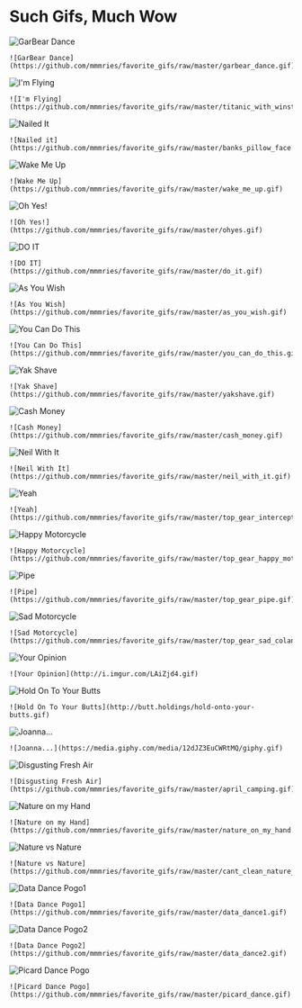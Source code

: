 # Such Gifs, Much Wow

![GarBear Dance](https://github.com/mmmries/favorite_gifs/raw/master/garbear_dance.gif)
```
![GarBear Dance](https://github.com/mmmries/favorite_gifs/raw/master/garbear_dance.gif)
```

![I'm Flying](https://github.com/mmmries/favorite_gifs/raw/master/titanic_with_winston.gif)
```
![I'm Flying](https://github.com/mmmries/favorite_gifs/raw/master/titanic_with_winston.gif)
```

![Nailed It](https://github.com/mmmries/favorite_gifs/raw/master/banks_pillow_face.gif)
```
![Nailed it](https://github.com/mmmries/favorite_gifs/raw/master/banks_pillow_face.gif)
```

![Wake Me Up](https://github.com/mmmries/favorite_gifs/raw/master/wake_me_up.gif)
```
![Wake Me Up](https://github.com/mmmries/favorite_gifs/raw/master/wake_me_up.gif)
```

![Oh Yes!](https://github.com/mmmries/favorite_gifs/raw/master/ohyes.gif)
```
![Oh Yes!](https://github.com/mmmries/favorite_gifs/raw/master/ohyes.gif)
```

![DO IT](https://github.com/mmmries/favorite_gifs/raw/master/do_it.gif)
```
![DO IT](https://github.com/mmmries/favorite_gifs/raw/master/do_it.gif)
```

![As You Wish](https://github.com/mmmries/favorite_gifs/raw/master/as_you_wish.gif)
```
![As You Wish](https://github.com/mmmries/favorite_gifs/raw/master/as_you_wish.gif)
```

![You Can Do This](https://github.com/mmmries/favorite_gifs/raw/master/you_can_do_this.gif)
```
![You Can Do This](https://github.com/mmmries/favorite_gifs/raw/master/you_can_do_this.gif)
```

![Yak Shave](https://github.com/mmmries/favorite_gifs/raw/master/yakshave.gif)
```
![Yak Shave](https://github.com/mmmries/favorite_gifs/raw/master/yakshave.gif)
```

![Cash Money](https://github.com/mmmries/favorite_gifs/raw/master/cash_money.gif)
```
![Cash Money](https://github.com/mmmries/favorite_gifs/raw/master/cash_money.gif)
```

![Neil With It](https://github.com/mmmries/favorite_gifs/raw/master/neil_with_it.gif)
```
![Neil With It](https://github.com/mmmries/favorite_gifs/raw/master/neil_with_it.gif)
```

![Yeah](https://github.com/mmmries/favorite_gifs/raw/master/top_gear_interceptors.gif)
```
![Yeah](https://github.com/mmmries/favorite_gifs/raw/master/top_gear_interceptors.gif)
```

![Happy Motorcycle](https://github.com/mmmries/favorite_gifs/raw/master/top_gear_happy_motorcycle.gif)
```
![Happy Motorcycle](https://github.com/mmmries/favorite_gifs/raw/master/top_gear_happy_motorcycle.gif)
```

![Pipe](https://github.com/mmmries/favorite_gifs/raw/master/top_gear_pipe.gif)
```
![Pipe](https://github.com/mmmries/favorite_gifs/raw/master/top_gear_pipe.gif)
```

![Sad Motorcycle](https://github.com/mmmries/favorite_gifs/raw/master/top_gear_sad_colander_rain.gif)
```
![Sad Motorcycle](https://github.com/mmmries/favorite_gifs/raw/master/top_gear_sad_colander_rain.gif)
```

![Your Opinion](http://i.imgur.com/LAiZjd4.gif)
```
![Your Opinion](http://i.imgur.com/LAiZjd4.gif)
```

![Hold On To Your Butts](http://butt.holdings/hold-onto-your-butts.gif)
```
![Hold On To Your Butts](http://butt.holdings/hold-onto-your-butts.gif)
```

![Joanna...](https://media.giphy.com/media/12dJZ3EuCWRtMQ/giphy.gif)
```
![Joanna...](https://media.giphy.com/media/12dJZ3EuCWRtMQ/giphy.gif)
```

![Disgusting Fresh Air](https://github.com/mmmries/favorite_gifs/raw/master/april_camping.gif)
```
![Disgusting Fresh Air](https://github.com/mmmries/favorite_gifs/raw/master/april_camping.gif)
```

![Nature on my Hand](https://github.com/mmmries/favorite_gifs/raw/master/nature_on_my_hand.jpg)
```
![Nature on my Hand](https://github.com/mmmries/favorite_gifs/raw/master/nature_on_my_hand.jpg)
```

![Nature vs Nature](https://github.com/mmmries/favorite_gifs/raw/master/cant_clean_nature_with_nature.jpg)
```
![Nature vs Nature](https://github.com/mmmries/favorite_gifs/raw/master/cant_clean_nature_with_nature.jpg)
```

![Data Dance Pogo1](https://github.com/mmmries/favorite_gifs/raw/master/data_dance1.gif)
```
![Data Dance Pogo1](https://github.com/mmmries/favorite_gifs/raw/master/data_dance1.gif)
```

![Data Dance Pogo2](https://github.com/mmmries/favorite_gifs/raw/master/data_dance2.gif)
```
![Data Dance Pogo2](https://github.com/mmmries/favorite_gifs/raw/master/data_dance2.gif)
```

![Picard Dance Pogo](https://github.com/mmmries/favorite_gifs/raw/master/picard_dance.gif)
```
![Picard Dance Pogo](https://github.com/mmmries/favorite_gifs/raw/master/picard_dance.gif)
```
